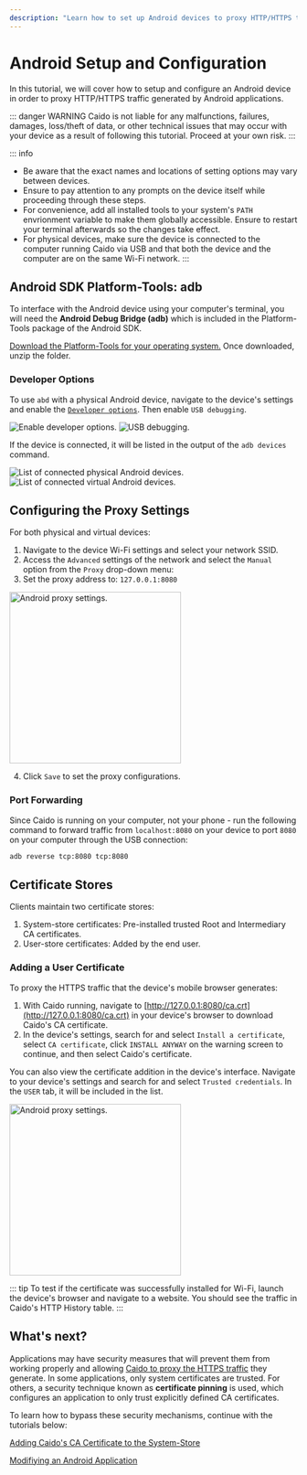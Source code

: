 ```yaml
---
description: "Learn how to set up Android devices to proxy HTTP/HTTPS traffic through Caido including proxy configuration and certificate installation."
---
```


# Android Setup and Configuration

In this tutorial, we will cover how to setup and configure an Android device in order to proxy HTTP/HTTPS traffic generated by Android applications.

::: danger WARNING
Caido is not liable for any malfunctions, failures, damages, loss/theft of data, or other technical issues that may occur with your device as a result of following this tutorial. Proceed at your own risk.
:::

::: info

- Be aware that the exact names and locations of setting options may vary between devices.
- Ensure to pay attention to any prompts on the device itself while proceeding through these steps.
- For convenience, add all installed tools to your system's `PATH` envrionment variable to make them globally accessible. Ensure to restart your terminal afterwards so the changes take effect.
- For physical devices, make sure the device is connected to the computer running Caido via USB and that both the device and the computer are on the same Wi-Fi network.
:::

## Android SDK Platform-Tools: adb

To interface with the Android device using your computer's terminal, you will need the **Android Debug Bridge (adb)** which is included in the Platform-Tools package of the Android SDK.

[Download the Platform-Tools for your operating system.](https://developer.android.com/tools/releases/platform-tools#downloads) Once downloaded, unzip the folder.

### Developer Options

To use `abd` with a physical Android device, navigate to the device's settings and enable the [`Developer options`](https://developer.android.com/studio/debug/dev-options#enable). Then enable `USB debugging`.

<img alt="Enable developer options." src="/_images/developer_options.png" center no-shadow/>
<img alt="USB debugging." src="/_images/usb_debugging_settings.png" center no-shadow/>

If the device is connected, it will be listed in the output of the `adb devices` command.

<img alt="List of connected physical Android devices." src="/_images/adb_device_list.png" center no-shadow/>
<img alt="List of connected virtual Android devices." src="/_images/adb_device_list_emulator.png" center no-shadow/>

## Configuring the Proxy Settings

For both physical and virtual devices:

1. Navigate to the device Wi-Fi settings and select your network SSID.
2. Access the `Advanced` settings of the network and select the `Manual` option from the `Proxy` drop-down menu:
3. Set the proxy address to: `127.0.0.1:8080`

<img alt="Android proxy settings." src="/_images/android_proxy_config.png" center no-shadow width="300"/>

4. Click `Save` to set the proxy configurations.

### Port Forwarding

Since Caido is running on your computer, not your phone - run the following command to forward traffic from `localhost:8080` on your device to port `8080` on your computer through the USB connection:

```bash
adb reverse tcp:8080 tcp:8080
```

## Certificate Stores

Clients maintain two certificate stores:

1. System-store certificates: Pre-installed trusted Root and Intermediary CA certificates.
2. User-store certificates: Added by the end user.

### Adding a User Certificate

To proxy the HTTPS traffic that the device's mobile browser generates:

1. With Caido running, navigate to [http://127.0.0.1:8080/ca.crt](http://127.0.0.1:8080/ca.crt) in your device's browser to download Caido's CA certificate.
2. In the device's settings, search for and select `Install a certificate`, select `CA certificate`, click `INSTALL ANYWAY` on the warning screen to continue, and then select Caido's certificate.

You can also view the certificate addition in the device's interface. Navigate to your device's settings and search for and select `Trusted credentials`. In the `USER` tab, it will be included in the list.

<img alt="Android proxy settings." src="/_images/android_user_trusted_credentials.png" center no-shadow width="300"/>

::: tip
To test if the certificate was successfully installed for Wi-Fi, launch the device's browser and navigate to a website. You should see the traffic in Caido's HTTP History table.
:::

## What's next?

Applications may have security measures that will prevent them from working properly and allowing [Caido to proxy the HTTPS traffic](/concepts/essentials/https_traffic.md) they generate. In some applications, only system certificates are trusted. For others, a security technique known as **certificate pinning** is used, which configures an application to only trust explicitly defined CA certificates.

To learn how to bypass these security mechanisms, continue with the tutorials below:

[Adding Caido's CA Certificate to the System-Store](/tutorials/add_certificate.md)

[Modifiying an Android Application](/tutorials/modifying_apk.md)
